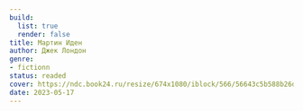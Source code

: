 ```yaml
---
build:
  list: true
  render: false
title: Мартин Иден
author: Джек Лондон
genre:
- fictionn
status: readed
cover: https://ndc.book24.ru/resize/674x1080/iblock/566/56643c5b588b26dc5ecc175bf9c6e29a/aaf97e606e377b8915d1f7a14c4a03b7.jpg
date: 2023-05-17
---
```


